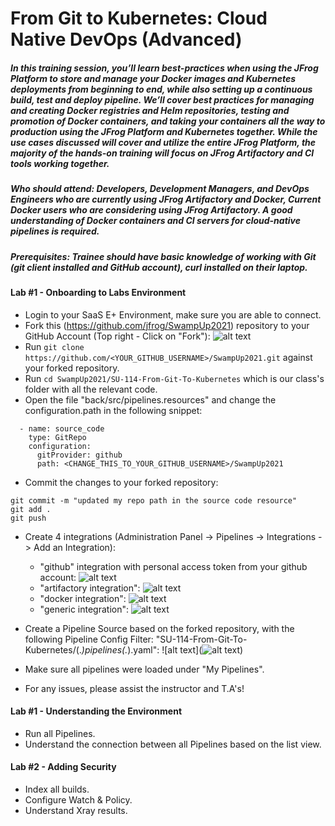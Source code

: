 # From Git to Kubernetes: Cloud Native DevOps (Advanced)

##### In this training session, you’ll learn best-practices when using the JFrog Platform to store and manage your Docker images and Kubernetes deployments from beginning to end, while also setting up a continuous build, test and deploy pipeline. We’ll cover best practices for managing and creating Docker registries and Helm repositories, testing and promotion of Docker containers, and taking your containers all the way to production using the JFrog Platform and Kubernetes together. While the use cases discussed will cover and utilize the entire JFrog Platform, the majority of the hands-on training will focus on JFrog Artifactory and CI tools working together.
##### <b>Who should attend:</b> Developers, Development Managers, and DevOps Engineers who are currently using JFrog Artifactory and Docker, Current Docker users who are considering using JFrog Artifactory. A good understanding of Docker containers and CI servers for cloud-native pipelines is required. 

##### Prerequisites: Trainee should have basic knowledge of working with Git (git client installed and GitHub account), curl installed on their laptop.

#### Lab #1 - Onboarding to Labs Environment

- Login to your SaaS E+ Environment, make sure you are able to connect.
- Fork this (https://github.com/jfrog/SwampUp2021) repository to your GitHub Account (Top right - Click on "Fork"):
![alt text](https://i.ibb.co/dr7btgf/Screen-Shot-2021-05-01-at-13-26-24.png)
- Run ```git clone https://github.com/<YOUR_GITHUB_USERNAME>/SwampUp2021.git``` against your forked repository.
- Run ```cd SwampUp2021/SU-114-From-Git-To-Kubernetes``` which is our class's folder with all the relevant code.
- Open the file "back/src/pipelines.resources" and change the configuration.path in the following snippet:
```
  - name: source_code
    type: GitRepo
    configuration:
      gitProvider: github
      path: <CHANGE_THIS_TO_YOUR_GITHUB_USERNAME>/SwampUp2021
```
- Commit the changes to your forked repository:
 ```
git commit -m "updated my repo path in the source code resource"
git add .
git push
```
- Create 4 integrations (Administration Panel -> Pipelines -> Integrations -> Add an Integration):
    - "github" integration with personal access token from your github account:
    ![alt text](https://i.ibb.co/qkGd65z/Screen-Shot-2021-05-01-at-13-55-15.png)
    - "artifactory integration":
    ![alt text](https://i.ibb.co/5nDV957/Screen-Shot-2021-05-01-at-13-54-51.png)
    - "docker integration":
    ![alt text](https://i.ibb.co/TqdyPSC/Screen-Shot-2021-05-01-at-13-55-05.png)
    - "generic integration":
    ![alt text](https://i.ibb.co/CzmrF3n/Screen-Shot-2021-05-01-at-13-55-26.png)
- Create a Pipeline Source based on the forked repository, with the following Pipeline Config Filter: "SU-114-From-Git-To-Kubernetes/(.*)pipelines(.*).yaml":
![alt text](![alt text](https://i.ibb.co/BrMcgw7/Screen-Shot-2021-05-01-at-13-55-40.png))

- Make sure all pipelines were loaded under "My Pipelines".

* For any issues, please assist the instructor and T.A's!

#### Lab #1 - Understanding the Environment

- Run all Pipelines.
- Understand the connection between all Pipelines based on the list view.

#### Lab #2 - Adding Security

- Index all builds.
- Configure Watch & Policy.
- Understand Xray results.
